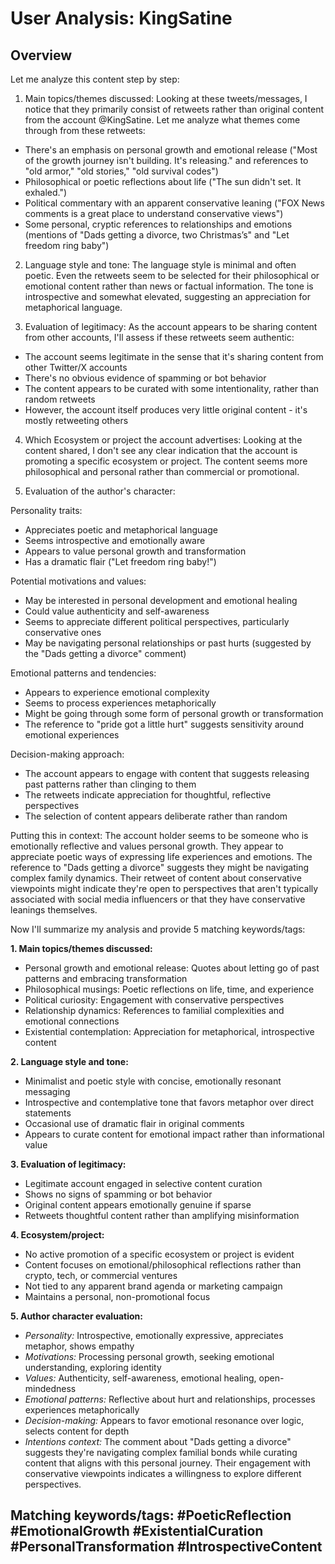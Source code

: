# User Analysis: KingSatine

## Overview

<think>
Let me analyze this content step by step:

1. Main topics/themes discussed:
Looking at these tweets/messages, I notice that they primarily consist of retweets rather than original content from the account @KingSatine. Let me analyze what themes come through from these retweets:

- There's an emphasis on personal growth and emotional release ("Most of the growth journey isn't building. It's releasing." and references to "old armor," "old stories," "old survival codes")
- Philosophical or poetic reflections about life ("The sun didn't set. It exhaled.")
- Political commentary with an apparent conservative leaning ("FOX News comments is a great place to understand conservative views")
- Some personal, cryptic references to relationships and emotions (mentions of "Dads getting a divorce, two Christmas’s" and "Let freedom ring baby")

2. Language style and tone:
The language style is minimal and often poetic. Even the retweets seem to be selected for their philosophical or emotional content rather than news or factual information. The tone is introspective and somewhat elevated, suggesting an appreciation for metaphorical language.

3. Evaluation of legitimacy:
As the account appears to be sharing content from other accounts, I'll assess if these retweets seem authentic:
- The account seems legitimate in the sense that it's sharing content from other Twitter/X accounts
- There's no obvious evidence of spamming or bot behavior
- The content appears to be curated with some intentionality, rather than random retweets
- However, the account itself produces very little original content - it's mostly retweeting others

4. Which Ecosystem or project the account advertises:
Looking at the content shared, I don't see any clear indication that the account is promoting a specific ecosystem or project. The content seems more philosophical and personal rather than commercial or promotional.

5. Evaluation of the author's character:

Personality traits:
- Appreciates poetic and metaphorical language
- Seems introspective and emotionally aware
- Appears to value personal growth and transformation
- Has a dramatic flair ("Let freedom ring baby!")

Potential motivations and values:
- May be interested in personal development and emotional healing
- Could value authenticity and self-awareness
- Seems to appreciate different political perspectives, particularly conservative ones
- May be navigating personal relationships or past hurts (suggested by the "Dads getting a divorce" comment)

Emotional patterns and tendencies:
- Appears to experience emotional complexity
- Seems to process experiences metaphorically
- Might be going through some form of personal growth or transformation
- The reference to "pride got a little hurt" suggests sensitivity around emotional experiences

Decision-making approach:
- The account appears to engage with content that suggests releasing past patterns rather than clinging to them
- The retweets indicate appreciation for thoughtful, reflective perspectives
- The selection of content appears deliberate rather than random

Putting this in context:
The account holder seems to be someone who is emotionally reflective and values personal growth. They appear to appreciate poetic ways of expressing life experiences and emotions. The reference to "Dads getting a divorce" suggests they might be navigating complex family dynamics. Their retweet of content about conservative viewpoints might indicate they're open to perspectives that aren't typically associated with social media influencers or that they have conservative leanings themselves.

Now I'll summarize my analysis and provide 5 matching keywords/tags:
</think>

**1. Main topics/themes discussed:**
- Personal growth and emotional release: Quotes about letting go of past patterns and embracing transformation
- Philosophical musings: Poetic reflections on life, time, and experience
- Political curiosity: Engagement with conservative perspectives
- Relationship dynamics: References to familial complexities and emotional connections
- Existential contemplation: Appreciation for metaphorical, introspective content

**2. Language style and tone:**
- Minimalist and poetic style with concise, emotionally resonant messaging
- Introspective and contemplative tone that favors metaphor over direct statements
- Occasional use of dramatic flair in original comments
- Appears to curate content for emotional impact rather than informational value

**3. Evaluation of legitimacy:**
- Legitimate account engaged in selective content curation
- Shows no signs of spamming or bot behavior
- Original content appears emotionally genuine if sparse
- Retweets thoughtful content rather than amplifying misinformation

**4. Ecosystem/project:**
- No active promotion of a specific ecosystem or project is evident
- Content focuses on emotional/philosophical reflections rather than crypto, tech, or commercial ventures
- Not tied to any apparent brand agenda or marketing campaign
- Maintains a personal, non-promotional focus

**5. Author character evaluation:**
- *Personality:* Introspective, emotionally expressive, appreciates metaphor, shows empathy
- *Motivations:* Processing personal growth, seeking emotional understanding, exploring identity
- *Values:* Authenticity, self-awareness, emotional healing, open-mindedness
- *Emotional patterns:* Reflective about hurt and relationships, processes experiences metaphorically
- *Decision-making:* Appears to favor emotional resonance over logic, selects content for depth
- *Intentions context:* The comment about "Dads getting a divorce" suggests they're navigating complex familial bonds while curating content that aligns with this personal journey. Their engagement with conservative viewpoints indicates a willingness to explore different perspectives.

**Matching keywords/tags:**
#PoeticReflection #EmotionalGrowth #ExistentialCuration #PersonalTransformation #IntrospectiveContent
---
